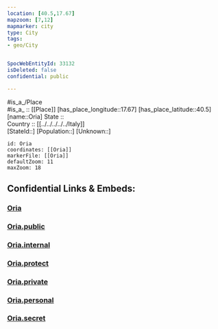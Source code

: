 ```yaml
---
location: [40.5,17.67] 
mapzoom: [7,12] 
mapmarker: city 
type: City
tags:
- geo/City


SpocWebEntityId: 33132
isDeleted: false
confidential: public

---
```

#is_a_/Place  
#is_a_ :: [[Place]] 
[has_place_longitude::17.67] 
[has_place_latitude::40.5] 
[name::Oria] 
State ::  
Country :: [[../../../../../Italy]]  
[StateId::] 
[Population::] 
[Unknown::] 


```leaflet
id: Oria
coordinates: [[Oria]] 
markerFile: [[Oria]] 
defaultZoom: 11 
maxZoom: 18
```


## Confidential Links & Embeds: 

### [Oria](/_Standards/Earth/Continent/Europe/Europe~South/Italy/regions~Italy/Apulia/Brindisi.Province/City/Oria.md) 

### [Oria.public](/_public/Earth/Continent/Europe/Europe~South/Italy/regions~Italy/Apulia/Brindisi.Province/City/Oria.public.md) 

### [Oria.internal](/_internal/Earth/Continent/Europe/Europe~South/Italy/regions~Italy/Apulia/Brindisi.Province/City/Oria.internal.md) 

### [Oria.protect](/_protect/Earth/Continent/Europe/Europe~South/Italy/regions~Italy/Apulia/Brindisi.Province/City/Oria.protect.md) 

### [Oria.private](/_private/Earth/Continent/Europe/Europe~South/Italy/regions~Italy/Apulia/Brindisi.Province/City/Oria.private.md) 

### [Oria.personal](/_personal/Earth/Continent/Europe/Europe~South/Italy/regions~Italy/Apulia/Brindisi.Province/City/Oria.personal.md) 

### [Oria.secret](/_secret/Earth/Continent/Europe/Europe~South/Italy/regions~Italy/Apulia/Brindisi.Province/City/Oria.secret.md)

